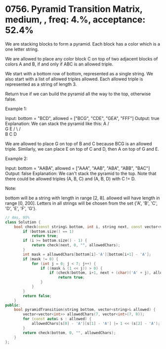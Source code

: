 # 0756. Pyramid Transition Matrix, medium, , freq: 4.%, acceptance: 52.4%

We are stacking blocks to form a pyramid. Each block has a color which is a one letter string.

We are allowed to place any color block C on top of two adjacent blocks of colors A and B, if and only if ABC is an allowed triple.

We start with a bottom row of bottom, represented as a single string. We also start with a list of allowed triples allowed. Each allowed triple is represented as a string of length 3.

Return true if we can build the pyramid all the way to the top, otherwise false.

Example 1:

Input: bottom = "BCD", allowed = ["BCG", "CDE", "GEA", "FFF"]
Output: true
Explanation:
We can stack the pyramid like this:
    A
   / \
  G   E
 / \ / \
B   C   D

We are allowed to place G on top of B and C because BCG is an allowed triple.  Similarly, we can place E on top of C and D, then A on top of G and E.
 

Example 2:

Input: bottom = "AABA", allowed = ["AAA", "AAB", "ABA", "ABB", "BAC"]
Output: false
Explanation:
We can't stack the pyramid to the top.
Note that there could be allowed triples (A, B, C) and (A, B, D) with C != D.
 

Note:

bottom will be a string with length in range [2, 8].
allowed will have length in range [0, 200].
Letters in all strings will be chosen from the set {'A', 'B', 'C', 'D', 'E', 'F', 'G'}.

```c++
// 4ms, 95%
class Solution {
    bool check(const string& bottom, int i, string next, const vector<vector<int>>& allowedChars) {
        if (bottom.size() == 1)
            return true;
        if (i >= bottom.size() - 1) {
            return check(next, 0, "", allowedChars);
        }
        int mask = allowedChars[bottom[i]-'A'][bottom[i+1] - 'A'];
        if (mask != 0) {
            for (int j = 0; j < 7; j++) {
                if ((mask & (1 << j)) > 0) {
                    if (check(bottom, i+1, next + (char)('A' + j), allowedChars))
                        return true;
                }
            }
        }
        return false;
    }
public:
    bool pyramidTransition(string bottom, vector<string>& allowed) {
        vector<vector<int>> allowedChars(7, vector<int>(7, 0));
        for (const auto& s : allowed) {
            allowedChars[s[0] - 'A'][s[1] - 'A'] |= 1 << (s[2] - 'A');
        }
        return check(bottom, 0, "", allowedChars);
    }
};
```
